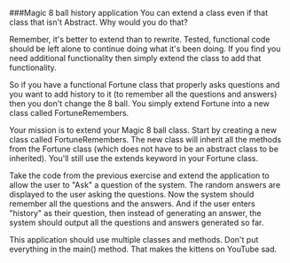 ###Magic 8 ball history application
You can extend a class even if that class that isn't Abstract. Why would you do that?

Remember, it's better to extend than to rewrite. Tested, functional code should be left alone to continue doing what it's been doing. If you find you need additional functionality then simply extend the class to add that functionality.

So if you have a functional Fortune class that properly asks questions and you want to add history to it (to remember all the questions and answers) then you don't change the 8 ball. You simply extend Fortune into a new class called FortuneRemembers. 

Your mission is to extend your Magic 8 ball class. Start by creating a new class called FortuneRemembers. The new class will inherit all the methods from the Fortune class (which does not have to be an abstract class to be inherited). You'll still use the extends keyword in your Fortune class.

Take the code from the previous exercise and extend the application to allow the user to "Ask" a question of the system. The random answers are displayed to the user asking the questions. Now the system should remember all the questions and the answers. And if the user enters "history" as their question, then instead of generating an answer, the system should output all the questions and answers generated so far.

This application should use multiple classes and methods. Don't put everything in the main() method. That makes the kittens on YouTube sad.
